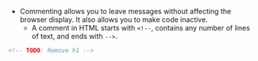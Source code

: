 - Commenting allows you to leave messages without affecting the browser display. It also allows you to make code inactive. 
	- A comment in HTML starts with `<!--`, contains any number of lines of text, and ends with `-->`.
```html
<!-- TODO: Remove h1 -->
```
